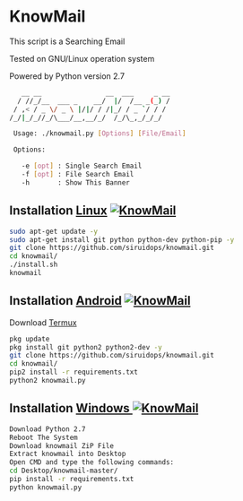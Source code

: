 # KnowMail

<p>This script is a Searching Email</p>
<p>Tested on GNU/Linux operation system </p>
<p>Powered by Python version 2.7</p>


```bash
   __ __                __  ___     _ __
  / //_/__  ___ _    __/  |/  /__ _(_) /
 / ,< / _ \/ _ \ |/|/ / /|_/ / _ `/ / /
/_/|_/_//_/\___/__,__/_/  /_/\_,_/_/_/

 Usage: ./knowmail.py [Options] [File/Email]

 Options:

   -e [opt] : Single Search Email
   -f [opt] : File Search Email
   -h       : Show This Banner

```

## Installation [Linux](https://wikipedia.org/wiki/Linux) [![KnowMail](http://icons.iconarchive.com/icons/dakirby309/simply-styled/32/OS-Linux-icon.png)](https://fr.wikipedia.org/wiki/Linux)

```bash
sudo apt-get update -y
sudo apt-get install git python python-dev python-pip -y
git clone https://github.com/siruidops/knowmail.git
cd knowmail/
./install.sh
knowmail
```

## Installation [Android](https://wikipedia.org/wiki/Android) [![KnowMail](https://cdn1.iconfinder.com/data/icons/logotypes/32/android-32.png)](https://fr.wikipedia.org/wiki/Android)

Download [Termux](https://play.google.com/store/apps/details?id=com.termux)

```bash
pkg update
pkg install git python2 python2-dev -y
git clone https://github.com/siruidops/knowmail.git
cd knowmail/
pip2 install -r requirements.txt
python2 knowmail.py
```

## Installation [Windows ](https://wikipedia.org/wiki/Microsoft_Windows)[![KnowMail](http://icons.iconarchive.com/icons/tatice/cristal-intense/32/Windows-icon.png)](https://fr.wikipedia.org/wiki/Microsoft_Windows)
```bash
Download Python 2.7
Reboot The System
Download knowmail ZiP File
Extract knowmail into Desktop
Open CMD and type the following commands:
cd Desktop/knowmail-master/
pip install -r requirements.txt
python knowmail.py
```

